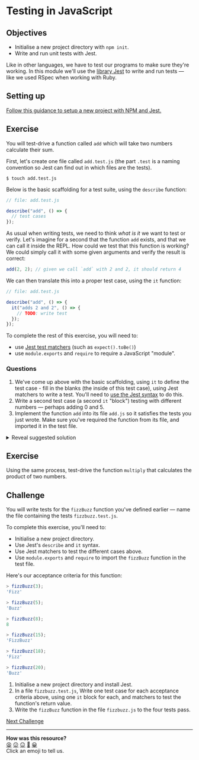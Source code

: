 # Testing in JavaScript

## Objectives

- Initialise a new project directory with `npm init`.
- Write and run unit tests with Jest.

Like in other languages, we have to test our programs to make sure they're working. In
this module we'll use the [library Jest](https://jestjs.io/) to write and run tests — like
we used RSpec when working with Ruby.

## Setting up

[Follow this guidance to setup a new project with NPM and
Jest.](../pills/setting_up_project.md)

## Exercise

You will test-drive a function called `add` which will take two numbers calculate their
sum.

First, let's create one file called `add.test.js` (the part `.test` is a naming convention
so Jest can find out in which files are the tests).

```
$ touch add.test.js
```

Below is the basic scaffolding for a test suite, using the `describe` function:

```javascript
// file: add.test.js

describe("add", () => {
  // test cases
});
```

As usual when writing tests, we need to think _what is it_ we want to test or verify.
Let's imagine for a second that the function `add` exists, and that we can call it inside
the REPL. How could we test that this function is working? We could simply call it with
some given arguments and verify the result is correct:

```javascript
add(2, 2); // given we call `add` with 2 and 2, it should return 4
```

We can then translate this into a proper test case, using the `it` function:

```javascript
// file: add.test.js

describe("add", () => {
  it("adds 2 and 2", () => {
    // TODO: write test
  });
});
```

To complete the rest of this exercise, you will need to:

- use [Jest test matchers](https://jestjs.io/docs/using-matchers) (such as
  `expect().toBe()`)
- use `module.exports` and `require` to require a JavaScript "module".

### Questions

1. We've come up above with the basic scaffolding, using `it` to define the test case -
   fill in the blanks (the inside of this test case), using Jest matchers to write a test.
   You'll need to [use the Jest syntax](https://jestjs.io/docs/expect#tobevalue) to do
   this.
2. Write a second test case (a second `it` "block") testing with different numbers —
   perhaps adding 0 and 5.
3. Implement the function `add` into its file `add.js` so it satisfies the tests you just
   wrote. Make sure you've required the function from its file, and imported it in the
   test file.

<details>
<summary>Reveal suggested solution</summary>

1. Contents of `add.js`:

```javascript
const add = (a, b) => {
  return a + b;
};

module.exports = add;
```

2. Contents of `add.test.js`:

```javascript
const add = require("./add");

describe("add", () => {
  it("adds 2 and 2", () => {
    expect(add(2, 2)).toBe(4);
  });
});
```

</details>

## Exercise

Using the same process, test-drive the function `multiply` that calculates the product of
two numbers.

## Challenge

You will write tests for the `fizzBuzz` function you've defined earlier — name the file
containing the tests `fizzbuzz.test.js`.

To complete this exercise, you'll need to:

- Initialise a new project directory.
- Use Jest's `describe` and `it` syntax.
- Use Jest matchers to test the different cases above.
- Use `module.exports` and `require` to import the `fizzBuzz` function in the test file.

Here's our acceptance criteria for this function:

```js
> fizzBuzz(3);
'Fizz'

> fizzBuzz(5);
'Buzz'

> fizzBuzz(8);
8

> fizzBuzz(15);
'FizzBuzz'

> fizzBuzz(18);
'Fizz'

> fizzBuzz(20);
'Buzz'
```

1. Initialise a new project directory and install Jest.
2. In a file `fizzbuzz.test.js`, Write one test case for each acceptance criteria above,
   using one `it` block for each, and matchers to test the function's return value.
3. Write the `fizzBuzz` function in the file `fizzbuzz.js` to the four tests pass.

[Next Challenge](02_search_function.md)

<!-- BEGIN GENERATED SECTION DO NOT EDIT -->

---

**How was this resource?**  
[😫](https://airtable.com/shrUJ3t7KLMqVRFKR?prefill_Repository=makersacademy/javascript-fundamentals&prefill_File=challenges/01_testing.md&prefill_Sentiment=😫) [😕](https://airtable.com/shrUJ3t7KLMqVRFKR?prefill_Repository=makersacademy/javascript-fundamentals&prefill_File=challenges/01_testing.md&prefill_Sentiment=😕) [😐](https://airtable.com/shrUJ3t7KLMqVRFKR?prefill_Repository=makersacademy/javascript-fundamentals&prefill_File=challenges/01_testing.md&prefill_Sentiment=😐) [🙂](https://airtable.com/shrUJ3t7KLMqVRFKR?prefill_Repository=makersacademy/javascript-fundamentals&prefill_File=challenges/01_testing.md&prefill_Sentiment=🙂) [😀](https://airtable.com/shrUJ3t7KLMqVRFKR?prefill_Repository=makersacademy/javascript-fundamentals&prefill_File=challenges/01_testing.md&prefill_Sentiment=😀)  
Click an emoji to tell us.

<!-- END GENERATED SECTION DO NOT EDIT -->
